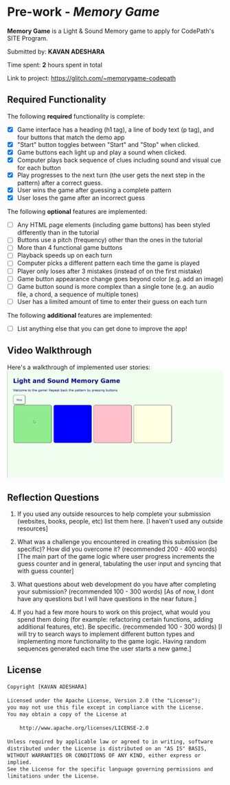 # Pre-work - *Memory Game*

**Memory Game** is a Light & Sound Memory game to apply for CodePath's SITE Program. 

Submitted by: **KAVAN ADESHARA**

Time spent: **2** hours spent in total

Link to project: https://glitch.com/~memorygame-codepath

## Required Functionality

The following **required** functionality is complete:

* [x] Game interface has a heading (h1 tag), a line of body text (p tag), and four buttons that match the demo app
* [x] "Start" button toggles between "Start" and "Stop" when clicked. 
* [x] Game buttons each light up and play a sound when clicked. 
* [x] Computer plays back sequence of clues including sound and visual cue for each button
* [x] Play progresses to the next turn (the user gets the next step in the pattern) after a correct guess. 
* [x] User wins the game after guessing a complete pattern
* [x] User loses the game after an incorrect guess

The following **optional** features are implemented:

* [ ] Any HTML page elements (including game buttons) has been styled differently than in the tutorial
* [ ] Buttons use a pitch (frequency) other than the ones in the tutorial
* [ ] More than 4 functional game buttons
* [ ] Playback speeds up on each turn
* [ ] Computer picks a different pattern each time the game is played
* [ ] Player only loses after 3 mistakes (instead of on the first mistake)
* [ ] Game button appearance change goes beyond color (e.g. add an image)
* [ ] Game button sound is more complex than a single tone (e.g. an audio file, a chord, a sequence of multiple tones)
* [ ] User has a limited amount of time to enter their guess on each turn

The following **additional** features are implemented:

- [ ] List anything else that you can get done to improve the app!

## Video Walkthrough

Here's a walkthrough of implemented user stories:
![](https://github.com/kavanAdeshara/memory-game/blob/main/gif_walkthrough.gif)


## Reflection Questions
1. If you used any outside resources to help complete your submission (websites, books, people, etc) list them here. 
[I haven't used any outside resources]

2. What was a challenge you encountered in creating this submission (be specific)? How did you overcome it? (recommended 200 - 400 words) 
[The main part of the game logic where user progress increments the guess counter and in general, tabulating the user input and syncing that with guess counter]

3. What questions about web development do you have after completing your submission? (recommended 100 - 300 words) 
[As of now, I dont have any questions but I will have questions in the near future.]

4. If you had a few more hours to work on this project, what would you spend them doing (for example: refactoring certain functions, adding additional features, etc). Be specific. (recommended 100 - 300 words) 
[I will try to search ways to implement different button types and implementing more functionality to the game logic. Having random sequences generated each time the user starts a new game.]



## License

    Copyright [KAVAN ADESHARA]

    Licensed under the Apache License, Version 2.0 (the "License");
    you may not use this file except in compliance with the License.
    You may obtain a copy of the License at

        http://www.apache.org/licenses/LICENSE-2.0

    Unless required by applicable law or agreed to in writing, software
    distributed under the License is distributed on an "AS IS" BASIS,
    WITHOUT WARRANTIES OR CONDITIONS OF ANY KIND, either express or implied.
    See the License for the specific language governing permissions and
    limitations under the License.
